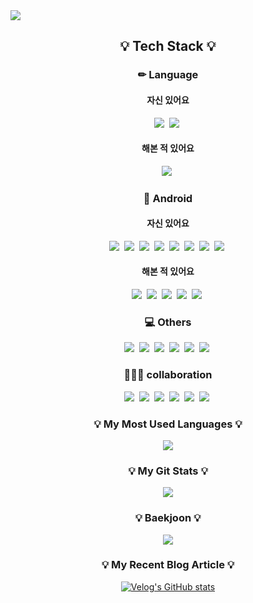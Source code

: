 <img src="https://capsule-render.vercel.app/api?type=venom&color=80bf4d&height=300&section=header&text=🙋‍♂️%20안녕하세요%20안드로이드%20개발자%20홍유준입니다&fontSize=30" />

<h2 align="center">💡 Tech Stack 💡</h2>

<h3 align="center">✏ Language </h3>
<h4 align="center">자신 있어요</h4>
<div align="center">
  <img src="https://img.shields.io/badge/JAVA-f89820.svg?style=for-the-badge&logo=java&logoColor=61DAFB" />&nbsp
  <img src="https://img.shields.io/badge/kotlin-7F52FF.svg?style=for-the-badge&logo=Kotlin&logoColor=white" />&nbsp
</div>
<h4 align="center">해본 적 있어요</h4>
<div align="center">
  <img src="https://img.shields.io/badge/python-3776AB.svg?style=for-the-badge&logo=Python&logoColor=white" />&nbsp
</div>

<h3 align="center">📱 Android </h3>
<h4 align="center">자신 있어요</h4>
<div align="center">
  <img src="https://img.shields.io/badge/Clean Architecture-1f930f.svg?style=for-the-badge&logo=1&logoColor=3776AB" />&nbsp
  <img src="https://img.shields.io/badge/Multi Module-1f930f.svg?style=for-the-badge&logo=1&logoColor=3776AB" />&nbsp
  <img src="https://img.shields.io/badge/MVVM-1f930f.svg?style=for-the-badge&logo=1&logoColor=3776AB" />&nbsp
  <img src="https://img.shields.io/badge/Hilt-1f930f.svg?style=for-the-badge&logo=1&logoColor=3776AB" />&nbsp
  <img src="https://img.shields.io/badge/Jetpack-1f930f.svg?style=for-the-badge&logo=1&logoColor=3776AB" />&nbsp
  <img src="https://img.shields.io/badge/Coroutine-1f930f.svg?style=for-the-badge&logo=1&logoColor=3776AB" />&nbsp
  <img src="https://img.shields.io/badge/jwt-1f930f.svg?style=for-the-badge&logo=1&logoColor=3776AB" />&nbsp
  <img src="https://img.shields.io/badge/room-1f930f.svg?style=for-the-badge&logo=1&logoColor=3776AB" />&nbsp
</div>
<h4 align="center">해본 적 있어요</h4>
<div align="center">
  <img src="https://img.shields.io/badge/Compose-98c15c.svg?style=for-the-badge&logo=1&logoColor=3776AB" />&nbsp
  <img src="https://img.shields.io/badge/MVI-98c15c.svg?style=for-the-badge&logo=1&logoColor=3776AB" />&nbsp
  <img src="https://img.shields.io/badge/Flow-98c15c.svg?style=for-the-badge&logo=1&logoColor=3776AB" />&nbsp
  <img src="https://img.shields.io/badge/BLE-98c15c.svg?style=for-the-badge&logo=1&logoColor=3776AB" />&nbsp
  <img src="https://img.shields.io/badge/OnDevice-98c15c.svg?style=for-the-badge&logo=1&logoColor=3776AB" />&nbsp
</div>

<h3 align="center">💻 Others </h3>
<div align="center">
  <img src="https://img.shields.io/badge/firebase-FFCA28.svg?style=for-the-badge&logo=firebase&logoColor=white" />&nbsp
  <img src="https://img.shields.io/badge/springboot-6DB33F.svg?style=for-the-badge&logo=springboot&logoColor=white" />&nbsp
  <img src="https://img.shields.io/badge/MySQL-4479A1.svg?style=for-the-badge&logo=mysql&logoColor=white" />&nbsp
  <img src="https://img.shields.io/badge/chatgpt fine tune-412991.svg?style=for-the-badge&logo=openai&logoColor=white" />&nbsp
  <img src="https://img.shields.io/badge/pytorch-EE4C2C.svg?style=for-the-badge&logo=pytorch&logoColor=white" />&nbsp
  <img src="https://img.shields.io/badge/figma-F24E1E.svg?style=for-the-badge&logo=figma&logoColor=white" />&nbsp
</div>

<h3 align="center">👨‍👦‍👦 collaboration </h3>
<div align="center">
  <img src="https://img.shields.io/badge/git-F05032.svg?style=for-the-badge&logo=git&logoColor=white" />&nbsp
  <img src="https://img.shields.io/badge/jira-0052CC.svg?style=for-the-badge&logo=jira&logoColor=white" />&nbsp
  <img src="https://img.shields.io/badge/github-181717.svg?style=for-the-badge&logo=github&logoColor=white" />&nbsp
  <img src="https://img.shields.io/badge/gitlab-FC6D26.svg?style=for-the-badge&logo=gitlab&logoColor=white" />&nbsp
  <img src="https://img.shields.io/badge/gerrit-EEEEEE.svg?style=for-the-badge&logo=gerrit&logoColor=black" />&nbsp
  <img src="https://img.shields.io/badge/notion-000000.svg?style=for-the-badge&logo=notion&logoColor=white" />&nbsp
</div>


<h3 align="center">💡 My Most Used Languages 💡</h3>
<p align="center">
  <a href="https://github.com/$ghddbwns9808">
    <img align="center" src="https://github-readme-stats.vercel.app/api/top-langs/?username=ghddbwns9808&layout=compact&show_icons=true&show_owner=true&hide=dockerfile&hide_title=true&theme=dark" />
  </a>
</p>


<h3 align="center">💡 My Git Stats 💡</h3>
<p align="center">
  <a href="https://github.com/ghddbwns9808">
    <img align="center" src="https://github-readme-stats.vercel.app/api?username=ghddbwns9808&&hide_title=false&show_icons=true&include_all_commits=true&theme=dark" />
  </a>
</p>


<h3 align="center">💡 Baekjoon 💡</h3>
<div align="center">
  <img align="center" src="http://mazassumnida.wtf/api/v2/generate_badge?boj=ghddbwns9808"/>

</div>

<h3 align="center">💡 My Recent Blog Article 💡</h3>
<div align="center" style="text-align:center">
  
  [![Velog's GitHub stats](https://velog-readme-stats.vercel.app/api?name=ghddbwns9808)](https://velog.io/@ghddbwns9808/posts)
  
</div>
